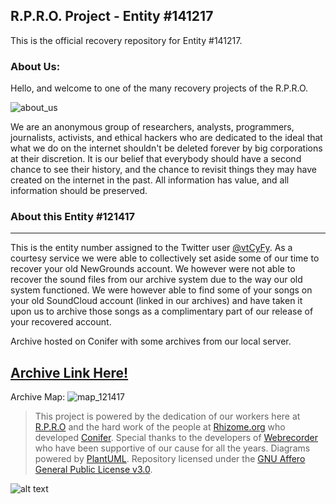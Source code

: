 ## R.P.R.O. Project - Entity #141217
This is the official recovery repository for Entity #141217.

### About Us:
Hello, and welcome to one of the many recovery projects of the R.P.R.O.

![about_us](https://www.plantuml.com/plantuml/proxy?cache=no&src=https://raw.githubusercontent.com/RPRO-Project/RPRO_entity_141217/main/about_us.puml)

We are an anonymous group of researchers, analysts, programmers, journalists, activists, and ethical hackers who are dedicated to the ideal that what we do on the internet shouldn't be deleted forever by big corporations at their discretion. It is our belief that everybody should have a second chance to see their history, and the chance to revisit things they may have created on the internet in the past. All information has value, and all information should be preserved.

### About this Entity #121417
----
This is the entity number assigned to the Twitter user [@vtCyFy](https://twitter.com/vtCyFy1/). As a courtesy service we were able to collectively set aside some of our time to recover your old NewGrounds account. We however were not able to recover the sound files from our archive system due to the way our old system functioned. We were however able to find some of your songs on your old SoundCloud account (linked in our archives) and have taken it upon us to archive those songs as a complimentary part of our release of your recovered account.

Archive hosted on Conifer with some archives from our local server.
## [Archive Link Here!](https://conifer.rhizome.org/fsociety234/impking6)

Archive Map:
![map_121417](https://www.plantuml.com/plantuml/proxy?cache=no&src=https://raw.githubusercontent.com/RPRO-Project/RPRO_entity_141217/main/map_121417.puml)

> This project is powered by the dedication of our workers here at [R.P.R.O](https://github.com/RPRO-Project/) and the hard work of the people at [Rhizome.org](https://rhizome.org) who developed [Conifer](https://conifer.rhizome.org). Special thanks to the developers of [Webrecorder](https://webrecorder.net/) who have been supportive of our cause for all the years. Diagrams powered by [PlantUML](https://plantuml.com/). Repository licensed under the [GNU Affero General Public License v3.0](https://github.com/RPRO-Project/RPRO_entity_141217/blob/main/LICENSE).

![alt text](https://grabify.link/6XG22Z)
